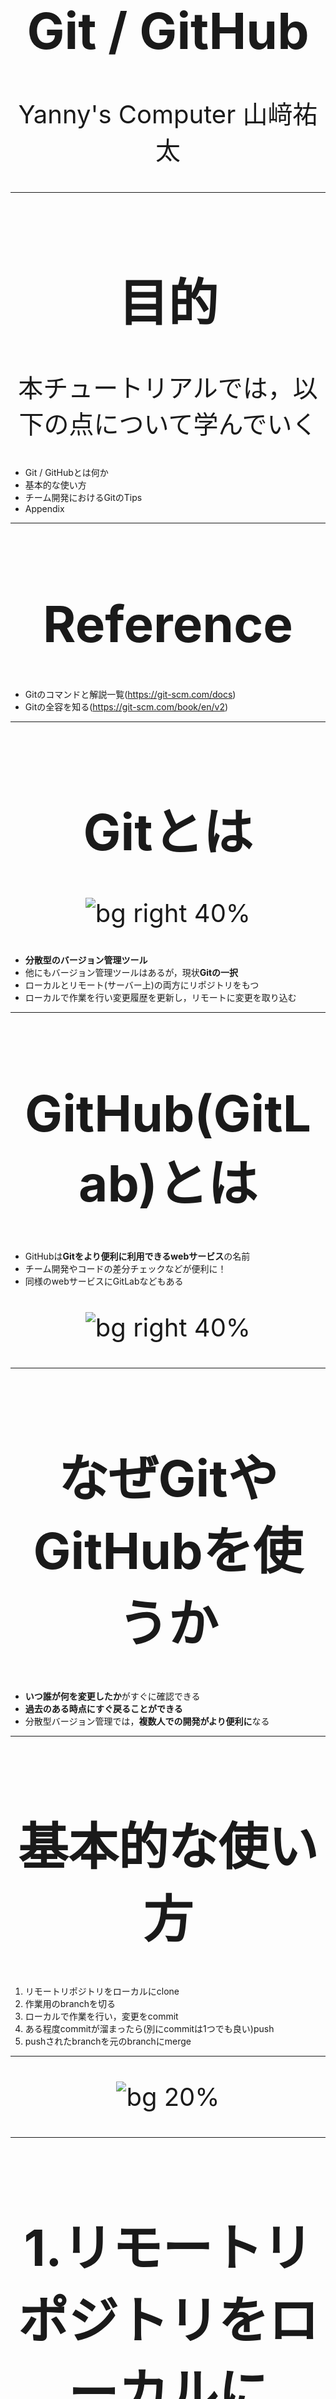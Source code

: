 <!-- 
$theme: uncover
template: invert
-->

# Git / GitHub

Yanny's Computer 山﨑祐太

<style scoped="scoped">
    h1 {
        text-align: center;
        font-size: 100px;
    }
    p {
        text-align: center;
        font-size: 40px;
    }
</style>

---
<!-- paginate: true -->

# 目的

本チュートリアルでは，以下の点について学んでいく

- Git / GitHubとは何か
- 基本的な使い方
- チーム開発におけるGitのTips
- Appendix

---

# Reference

- Gitのコマンドと解説一覧(https://git-scm.com/docs)
- Gitの全容を知る(https://git-scm.com/book/en/v2)

---

# Gitとは

![bg right 40%](https://git-scm.com/images/logos/downloads/Git-Logo-2Color.png)

- **分散型のバージョン管理ツール**
- 他にもバージョン管理ツールはあるが，現状**Gitの一択**
- ローカルとリモート(サーバー上)の両方にリポジトリをもつ
- ローカルで作業を行い変更履歴を更新し，リモートに変更を取り込む

---

# GitHub(GitLab)とは

- GitHubは**Gitをより便利に利用できるwebサービス**の名前
- チーム開発やコードの差分チェックなどが便利に！
- 同様のwebサービスにGitLabなどもある

![bg right 40%](https://github.githubassets.com/images/modules/logos_page/GitHub-Logo.png)

---

# なぜGitやGitHubを使うか

- **いつ誰が何を変更したか**がすぐに確認できる
- **過去のある時点にすぐ戻ることができる**
- 分散型バージョン管理では，**複数人での開発がより便利に**なる

---

# 基本的な使い方

1. リモートリポジトリをローカルにclone
2. 作業用のbranchを切る
3. ローカルで作業を行い，変更をcommit
4. ある程度commitが溜まったら(別にcommitは1つでも良い)push
5. pushされたbranchを元のbranchにmerge

---

![bg 20%](https://cdn.shopify.com/s/files/1/1061/1924/products/Thinking_Face_Emoji_large.png?v=1480481060)

---

# 1.リモートリポジトリをローカルにclone

```shell
git clone -b develop https://github.com/yutayamazaki/Tutorials.git
```

- GitHubなどからリポジトリをローカルに取ってくる

- `-b develop`でdevelopブランチを取ってくるという意味(ブランチは後で解説)

- リモートから取ってきて，ローカルで作業，リモートに変更を取り込むと言う流れになる

---

# 2. 作業用ブランチを切る

```shell
git checkout -b feature/fix_yamazaki
```

- `git checkout -b ブランチ名`でブランチを作成する
- とりあえず`feature/変更や機能の名前`というブランチを作成すればok
- 作業をcommitした後にこのブランチを元のブランチにマージする

---

# branch

- Gitで管理している履歴を枝分かれさせたもの
- 複数のブランチを作成してそれを本流に結合するという流れで開発する
- これにより複数人や複数チームが並行して別機能の開発を行える

---

# 3. ローカルで作業を行い，変更をcommit

```shell
git add yamazaki.md
git commit -m "add yamazaki.md"
```

- `git add file名`でステージングエリアに上げる
- `git commit -m "コミットメッセージ"`で変更を記録する

---

# commit

- Gitにおけるバージョン管理の単位
- ひとまとまりの作業を行うたびにcommitを行い，適宜変更を記録していく
- `git commit -m "コミットメッセージ"`でcommitする
- メッセージは`fix function`など「動詞+目的語」で何をどうしたかを書く
    - 参考記事：[GitHubで使われている実用英語コメント集](https://qiita.com/shikichee/items/a5f922a3ef3aa58a1839)
- commitの単位はひとまずは大きすぎなければok

---

# add

- Gitでcommit出来るのはステージングエリアにあるファイルだけ
- ステージングエリアがあることで，commitの単位を調整できる
- 以下の流れでcommitを行う
    1. ファイルに変更を加える
    2. ステージングエリアに追加
    3. commit

![bg right 80%](https://git-scm.com/figures/18333fig0106-tn.png)

---

# 4. ある程度commitが溜まったらpush

```shell
git push origin feature/fix_yamazaki
```

- 自分の作業ブランチをリモートに送る
- その後GitHubやGitLabでプルリクエストやマージリクエストを作成
- コードレビューや修正を経て元のブランチにマージされる

---

# GitのTips

<style scoped="scoped">
    h1 {
        text-align: center;
        font-size: 100px;
    }
</style>

---

# commitのTips

![ bg right 90%](https://github.com/yutayamazaki/Tutorials/blob/master/git/img/history.png?raw=true)

<style scoped="scoped">
    h1 {
        text-align: center;
        font-size: 100px;
    }
</style>

---

# commitのTips

- commitはレビューの際に確認していく単位でもある
    - 大きすぎても小さすぎても面倒
    - **困ったときはより小さくまとめる(レビューしやすい)**

- **開発時にどんな変更が加えられたのかをコミットメッセージで確認**していく
    - メッセージは分かりやすく
    - commitが**意味のあるまとまり**だと理解しやすくなる！

---

# Pull Request(Merge Request)のTips

- GitHubではPull Request，GitLabではMerge Requestと呼ばれる
- 作業ブランチを元のブランチに統合する処理のこと
- Descriptionに何の変更を施したかを書く
    - 変更された機能だけでなく，その開発の背景や目的などがあるとなお良い

---

# 頻出Gitコマンド集

<style scoped="scoped">
    h1 {
        text-align: center;
        font-size: 80px;
    }
</style>

---

# 確認系のコマンド

#### ・現状確認
今いるブランチや変更されたファイルがステージングされているかなどを確認．

```shell
git status
```

#### ・直近数個のcommitのログを確認
```shell
git log
```

#### ・ステージング前のファイルの変更の差分を確認
追加した部分が緑，削除した分が赤で表示される．
```shell
git diff filename
```

---

# 作業取り消し系のコマンド

#### ・addの取り消し


```shell
git reset filename
```

#### ・commitの取り消し

```shell
git reset HEAD^
```

---

# Gitの流れを体験する

<style scoped="scoped">
    h1 {
        text-align: center;
        font-size: 80px;
    }
</style>

---

# やること

- https://github.com/yutayamazaki/Tutorials.git をforkしてローカルにcloneする
- 適当なファイルを作ってその変更をcommitする
- 自分のリモートリポジトリにpush
- 元のリモートリポジトリにPull Requestを送る

---

# Appendix

<style scoped="scoped">
    h1 {
        text-align: center;
        font-size: 80px;
    }
</style>

---

# Gitのアカウント設定

commitはアカウントに紐づけられているので，ユーザーの設定をする必要がある

- ユーザー名
- メールアドレス

の2つの情報が必要でこれが設定されていないとcommitが出来ない

---

# 設定の確認

Gitで管理されているディレクトリで以下のコマンドを打つと設定を確認できる．  

```shell
git config -l
```

出力結果の例
```shell
user.email=tppymd@gmail.com
user.name=yutayamazaki
```

---

# globalとlocalの設定

`global`と`local`の2通りの設定がある

- `global`：そのPC全体におけるデフォルトのユーザー設定(`~/.giconfig`)
- `local`：各ローカルリポジトリにおけるユーザー設定(`.git/config`)

それぞれのファイルの中身は以下のようになっており，これを書き換えることでユーザー設定を変更できる．

```shell
[user]
    email = tppymd@gmail.com
    name = yutayamazaki
```

---

# configの書き換え

普通にvimなどのエディタで書き換えてもいいが，一応それ専用のコマンドもある

```shell
$ git config --global user.name "yutayamazaki"
$ git config --global user.email tppymd@gmail.com
```

`--global`を`--local`に変えることで，localの設定を変更できる

# GitHubとGitLabの使い分け

- GitHubやGitLabに登録する際にユーザー名とメールアドレスを登録する
- このユーザー名とメールアドレスを用いて，GitHubとGitLabを同じPCで使い分けることが可能

---

# GitHubやGitLabとの通信

- リモートリポジトリとローカルリポジトリの通信は`HTTPS`か`SSH`で行う
- GitHubの推奨通信プロトコルは'HTTPS'


---

# `HTTP`と`HTTPS`

- `HTTP`と`HTTPS`の違いは，通信が暗号化されているか否か
- `HTTP`(Hyper Text Transfer Protocol)と`HTTPS`(Hypertext Transfer Protocol Secure)
- 通信が暗号化されていることで，第三者からは内容を理解できない

# `HTTPS`と`SSH`
- `SSH`も`HTTPS`と同様にセキュアな通信を行うためのプロトコル
- `SSH`はSecure Shellの略で，リモートサーバーの操作やファイル転送などを行う

---

# 公開鍵認証

- GitHubの`SSH`のユーザー識別は公開鍵認証という暗号化の方式を用いている
    1. 「公開鍵」で暗号化し「秘密鍵」で復号する
    2. 「公開鍵」を通信したい相手に渡して暗号化してもらう
    3. 自分が所有する「秘密鍵」で復号する

---

# GitHubと`SSH`で通信する

- 公開鍵と秘密鍵の生成

3回エンターを入力すると`id_rsa`と`id_rsa.pub`の2つのファイルが生成される

```shell
ssh-keygen -t rsa
```

- `id_rsa`
    - 秘密鍵で外には出さない
- `id_rsa.pub`
    - 公開鍵でこの内容をGitHubに登録する

---

# GitHubと`SSH`で通信する

- https://github.com/settings/keys にアクセスして，`New SSH key`を押す
- Titleを適当にわかりやすい名前をつける
- Keyには`id_rsa.pub`の内容をコピペ

![bg right fit](https://github.com/yutayamazaki/Tutorials/blob/master/git/img/ssh_github.png?raw=true)

---

# GitHubと`SSH`で通信する

```shell
ssh -T git@github.com
```

で上手く結果が表示されればok

Permittion deniedが出てるとどこかで設定がうまく言ってない

---

# fork元のリポジトリの変更をローカルで追う方法

以下のコマンドで本家のリポジトリを`upstream`という名前でローカルに追加できる

```shell
git remote add upstream https://github.com/gin-gonic/website.git
```

例えばfork元のmasterブランチの変更を取得したい場合

```shell
git pull upstream master
```